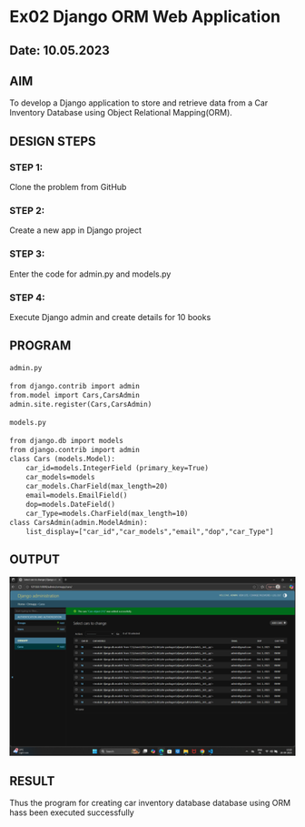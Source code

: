 # Ex02 Django ORM Web Application
## Date: 10.05.2023

## AIM
To develop a Django application to store and retrieve data from a Car Inventory Database using Object Relational Mapping(ORM).

## DESIGN STEPS

### STEP 1:
Clone the problem from GitHub

### STEP 2:
Create a new app in Django project

### STEP 3:
Enter the code for admin.py and models.py

### STEP 4:
Execute Django admin and create details for 10 books

## PROGRAM
```
admin.py

from django.contrib import admin
from.model import Cars,CarsAdmin
admin.site.register(Cars,CarsAdmin)

models.py

from django.db import models
from django.contrib import admin
class Cars (models.Model):
    car_id=models.IntegerField (primary_key=True)
    car_models=models
    car_models.CharField(max_length=20)
    email=models.EmailField()
    dop=models.DateField()
    car_Type=models.CharField(max_length=10)
class CarsAdmin(admin.ModelAdmin):
    list_display=["car_id","car_models","email","dop","car_Type"] 
```

## OUTPUT
![alt text](<Screenshot 2025-09-20 132053.png>)


## RESULT
Thus the program for creating car inventory database database using ORM hass been executed successfully
